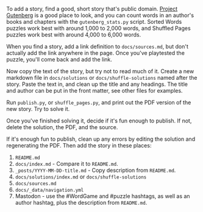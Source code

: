 To add a story, find a good, short story that's public domain.
[Project Gutenberg] is a good place to look, and you can count words in an
author's books and chapters with the `gutenberg_stats.py` script. Sorted Words
puzzles work best with around 1,000 to 2,000 words, and Shuffled Pages puzzles
work best with around 4,000 to 6,000 words.

When you find a story, add a link definition to `docs/sources.md`, but don't
actually add the link anywhere in the page. Once you've playtested the puzzle,
you'll come back and add the link.

Now copy the text of the story, but try not to read much of it. Create a new
markdown file in `docs/solutions` or `docs/shuffle-solutions` named after the
story. Paste the text in, and clean up the title and any headings. The title and
author can be put in the front matter, see other files for examples.

Run `publish.py`, or `shuffle_pages.py`, and print out the PDF version of the
new story. Try to solve it.

Once you've finished solving it, decide if it's fun enough to publish. If not,
delete the solution, the PDF, and the source.

If it's enough fun to publish, clean up any errors by editing the solution and
regenerating the PDF. Then add the story in these places:
1. `README.md`
2. `docs/index.md` - Compare it to `README.md`.
3. `_posts/YYYY-MM-DD-title.md` - Copy description from `README.md`.
4. `docs/solutions/index.md` or `docs/shuffle-solutions`
5. `docs/sources.md`
6. `docs/_data/navigation.yml`
7. Mastodon - use the #WordGame and #puzzle hashtags, as well as an author
   hashtag, plus the description from `README.md`.

[Project Gutenberg]: https://gutenberg.org

